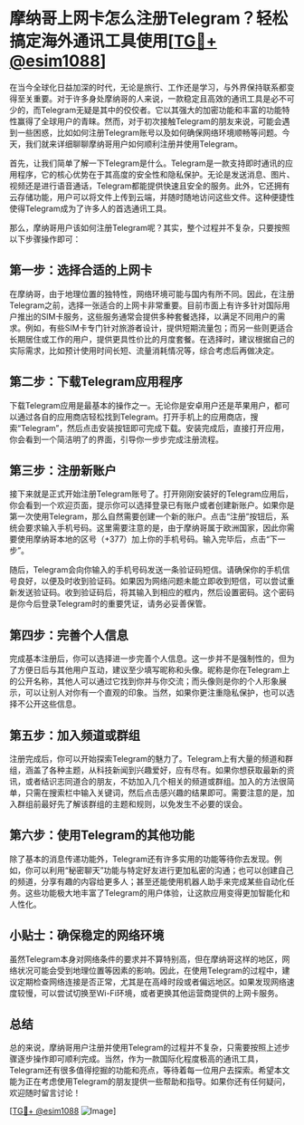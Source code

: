 # 摩纳哥上网卡怎么注册Telegram？轻松搞定海外通讯工具使用[[TG💪+ @esim1088](https://t.me/s/esim1088)]

在当今全球化日益加深的时代，无论是旅行、工作还是学习，与外界保持联系都变得至关重要。对于许多身处摩纳哥的人来说，一款稳定且高效的通讯工具是必不可少的，而Telegram无疑是其中的佼佼者。它以其强大的加密功能和丰富的功能特性赢得了全球用户的青睐。然而，对于初次接触Telegram的朋友来说，可能会遇到一些困惑，比如如何注册Telegram账号以及如何确保网络环境顺畅等问题。今天，我们就来详细聊聊摩纳哥用户如何顺利注册并使用Telegram。

首先，让我们简单了解一下Telegram是什么。Telegram是一款支持即时通讯的应用程序，它的核心优势在于其高度的安全性和隐私保护。无论是发送消息、图片、视频还是进行语音通话，Telegram都能提供快速且安全的服务。此外，它还拥有云存储功能，用户可以将文件上传到云端，并随时随地访问这些文件。这种便捷性使得Telegram成为了许多人的首选通讯工具。

那么，摩纳哥用户该如何注册Telegram呢？其实，整个过程并不复杂，只要按照以下步骤操作即可：

## 第一步：选择合适的上网卡

在摩纳哥，由于地理位置的独特性，网络环境可能与国内有所不同。因此，在注册Telegram之前，选择一张适合的上网卡非常重要。目前市面上有许多针对国际用户推出的SIM卡服务，这些服务通常会提供多种套餐选择，以满足不同用户的需求。例如，有些SIM卡专门针对旅游者设计，提供短期流量包；而另一些则更适合长期居住或工作的用户，提供更具性价比的月度套餐。在选择时，建议根据自己的实际需求，比如预计使用时间长短、流量消耗情况等，综合考虑后再做决定。

## 第二步：下载Telegram应用程序

下载Telegram应用是最基本的操作之一。无论你是安卓用户还是苹果用户，都可以通过各自的应用商店轻松找到Telegram。打开手机上的应用商店，搜索“Telegram”，然后点击安装按钮即可完成下载。安装完成后，直接打开应用，你会看到一个简洁明了的界面，引导你一步步完成注册流程。

## 第三步：注册新账户

接下来就是正式开始注册Telegram账号了。打开刚刚安装好的Telegram应用后，你会看到一个欢迎页面，提示你可以选择登录已有账户或者创建新账户。如果你是第一次使用Telegram，那么自然需要创建一个新的账户。点击“注册”按钮后，系统会要求输入手机号码。这里需要注意的是，由于摩纳哥属于欧洲国家，因此你需要使用摩纳哥本地的区号（+377）加上你的手机号码。输入完毕后，点击“下一步”。

随后，Telegram会向你输入的手机号码发送一条验证码短信。请确保你的手机信号良好，以便及时收到验证码。如果因为网络问题未能立即收到短信，可以尝试重新发送验证码。收到验证码后，将其输入到相应的框内，然后设置密码。这个密码是你今后登录Telegram时的重要凭证，请务必妥善保管。

## 第四步：完善个人信息

完成基本注册后，你可以选择进一步完善个人信息。这一步并不是强制性的，但为了方便日后与其他用户互动，建议至少填写昵称和头像。昵称是你在Telegram上的公开名称，其他人可以通过它找到你并与你交流；而头像则是你的个人形象展示，可以让别人对你有一个直观的印象。当然，如果你更注重隐私保护，也可以选择不公开这些信息。

## 第五步：加入频道或群组

注册完成后，你可以开始探索Telegram的魅力了。Telegram上有大量的频道和群组，涵盖了各种主题，从科技新闻到兴趣爱好，应有尽有。如果你想获取最新的资讯，或者结识志同道合的朋友，不妨加入几个相关的频道或群组。加入的方法很简单，只需在搜索栏中输入关键词，然后点击感兴趣的结果即可。需要注意的是，加入群组前最好先了解该群组的主题和规则，以免发生不必要的误会。

## 第六步：使用Telegram的其他功能

除了基本的消息传递功能外，Telegram还有许多实用的功能等待你去发现。例如，你可以利用“秘密聊天”功能与特定好友进行更加私密的沟通；也可以创建自己的频道，分享有趣的内容给更多人；甚至还能使用机器人助手来完成某些自动化任务。这些功能极大地丰富了Telegram的用户体验，让这款应用变得更加智能化和人性化。

## 小贴士：确保稳定的网络环境

虽然Telegram本身对网络条件的要求并不算特别高，但在摩纳哥这样的地区，网络状况可能会受到地理位置等因素的影响。因此，在使用Telegram的过程中，建议定期检查网络连接是否正常，尤其是在高峰时段或者偏远地区。如果发现网络速度较慢，可以尝试切换至Wi-Fi环境，或者更换其他运营商提供的上网卡服务。

## 总结

总的来说，摩纳哥用户注册并使用Telegram的过程并不复杂，只需要按照上述步骤逐步操作即可顺利完成。当然，作为一款国际化程度极高的通讯工具，Telegram还有很多值得挖掘的功能和亮点，等待着每一位用户去探索。希望本文能为正在考虑使用Telegram的朋友提供一些帮助和指导。如果你还有任何疑问，欢迎随时留言讨论！

[[TG💪+ @esim1088](https://t.me/s/esim1088) ![Image](https://i.postimg.cc/4NQfJmqS/Snipaste-2025-05-13-00-14-12.png)]